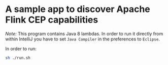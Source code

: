 # A sample app to discover Apache Flink CEP capabilities

*Note:* This program contains Java 8 lambdas.
In order to run it directly from within IntelliJ you have to set `Java Compiler` in the preferences to `Eclipse`.

In order to run:
~~~bash
sh ./run.sh
~~~
